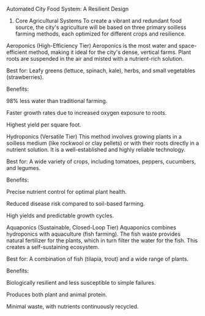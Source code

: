Automated City Food System: A Resilient Design
1. Core Agricultural Systems
To create a vibrant and redundant food source, the city's agriculture will be based on three primary soilless farming methods, each optimized for different crops and resilience.

Aeroponics (High-Efficiency Tier)
Aeroponics is the most water and space-efficient method, making it ideal for the city's dense, vertical farms. Plant roots are suspended in the air and misted with a nutrient-rich solution.

Best for: Leafy greens (lettuce, spinach, kale), herbs, and small vegetables (strawberries).

Benefits:

98% less water than traditional farming.

Faster growth rates due to increased oxygen exposure to roots.

Highest yield per square foot.

Hydroponics (Versatile Tier)
This method involves growing plants in a soilless medium (like rockwool or clay pellets) or with their roots directly in a nutrient solution. It is a well-established and highly reliable technology.

Best for: A wide variety of crops, including tomatoes, peppers, cucumbers, and legumes.

Benefits:

Precise nutrient control for optimal plant health.

Reduced disease risk compared to soil-based farming.

High yields and predictable growth cycles.

Aquaponics (Sustainable, Closed-Loop Tier)
Aquaponics combines hydroponics with aquaculture (fish farming). The fish waste provides natural fertilizer for the plants, which in turn filter the water for the fish. This creates a self-sustaining ecosystem.

Best for: A combination of fish (tilapia, trout) and a wide range of plants.

Benefits:

Biologically resilient and less susceptible to simple failures.

Produces both plant and animal protein.

Minimal waste, with nutrients continuously recycled.
